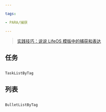 ```yaml
---

tags:

- PARA/捕获

---
```

> [实践技巧：说说 LifeOS 模版中的捕获和表达](https://lifeos.vip/zh/case/capture-and-express.html)

## 任务

```LifeOS

TaskListByTag

```

  

## 列表

```LifeOS

BulletListByTag

```
